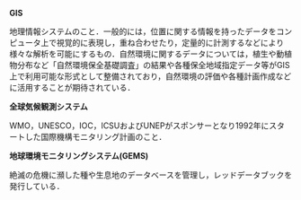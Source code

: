**GIS**

地理情報システムのこと．一般的には，位置に関する情報を持ったデータをコンピュータ上で視覚的に表現し，重ね合わせたり，定量的に計測するなどにより様々な解析を可能にするもの．自然環境に関するデータについては，植生や動植物分布など「自然環境保全基礎調査」の結果や各種保全地域指定データ等がGIS上で利用可能な形式として整備されており，自然環境の評価や各種計画作成などに活用することが期待されている．



**全球気候観測システム**

WMO，UNESCO，IOC，ICSUおよびUNEPがスポンサーとなり1992年にスタートした国際機構モニタリング計画のこと．



**地球環境モニタリングシステム(GEMS)**

絶滅の危機に瀕した種や生息地のデータベースを管理し，レッドデータブックを発行している．